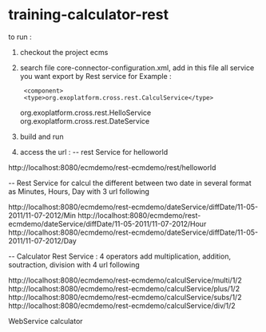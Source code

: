 training-calculator-rest
========================

to run : 

1. checkout the project ecms 
2. search file core-connector-configuration.xml, add in this file all service you want export by Rest service  for Example : 

        <component>
		<type>org.exoplatform.cross.rest.CalculService</type>
	</component>

	<component>
		<type>org.exoplatform.cross.rest.HelloService</type>
	</component>

	<component>
		<type>org.exoplatform.cross.rest.DateService</type>
	</component>
3. build and run 
4. access the url : 
-- rest Service for helloworld

http://localhost:8080/ecmdemo/rest-ecmdemo/rest/helloworld

 
-- Rest Service for calcul the different between two date in several format as Minutes, Hours, Day with 3 url following

http://localhost:8080/ecmdemo/rest-ecmdemo/dateService/diffDate/11-05-2011/11-07-2012/Min
http://localhost:8080/ecmdemo/rest-ecmdemo/dateService/diffDate/11-05-2011/11-07-2012/Hour
http://localhost:8080/ecmdemo/rest-ecmdemo/dateService/diffDate/11-05-2011/11-07-2012/Day

-- Calculator Rest Service : 
4 operators add multiplication, addition, soutraction, division with 4 url following

http://localhost:8080/ecmdemo/rest-ecmdemo/calculService/multi/1/2
http://localhost:8080/ecmdemo/rest-ecmdemo/calculService/plus/1/2
http://localhost:8080/ecmdemo/rest-ecmdemo/calculService/subs/1/2
http://localhost:8080/ecmdemo/rest-ecmdemo/calculService/div/1/2





WebService calculator
